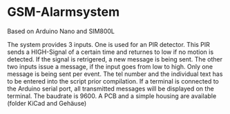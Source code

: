 # GSM-Alarmsystem
Based on Arduino Nano and SIM800L

The system provides 3 inputs. One is used for an PIR detector.
This PIR sends a HIGH-Signal of a certain time and returnes to low if no motion is detected.
If the signal is retrigered, a new message is being sent.
The other two inputs issue a message, if the input goes from low to high. Only one message is being sent per event.
The tel number and the individual text has to be entered into the script prior compilation.
If a terminal is connected to the Arduino serial port, all transmitted messages will be displayed on the terminal. The baudrate is 9600.
A PCB and a simple housing are available (folder KiCad and Gehäuse)
